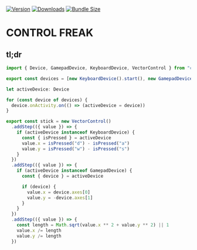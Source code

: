[![Version](https://img.shields.io/npm/v/@hmans/controlfreak)](https://www.npmjs.com/package/@hmans/controlfreak)
[![Downloads](https://img.shields.io/npm/dt/@hmans/controlfreak.svg)](https://www.npmjs.com/package/@hmans/controlfreak)
[![Bundle Size](https://img.shields.io/bundlephobia/min/@hmans/controlfreak?label=bundle%20size)](https://bundlephobia.com/result?p=@hmans/controlfreak)

# CONTROL FREAK

## tl;dr

```ts
import { Device, GamepadDevice, KeyboardDevice, VectorControl } from "controlfreak"

export const devices = [new KeyboardDevice().start(), new GamepadDevice().start()]

let activeDevice: Device

for (const device of devices) {
  device.onActivity.on(() => (activeDevice = device))
}

export const stick = new VectorControl()
  .addStep(({ value }) => {
    if (activeDevice instanceof KeyboardDevice) {
      const { isPressed } = activeDevice
      value.x = isPressed("d") - isPressed("a")
      value.y = isPressed("w") - isPressed("s")
    }
  })
  .addStep(({ value }) => {
    if (activeDevice instanceof GamepadDevice) {
      const { device } = activeDevice

      if (device) {
        value.x = device.axes[0]
        value.y = -device.axes[1]
      }
    }
  })
  .addStep(({ value }) => {
    const length = Math.sqrt(value.x ** 2 + value.y ** 2) || 1
    value.x /= length
    value.y /= length
  })
```
